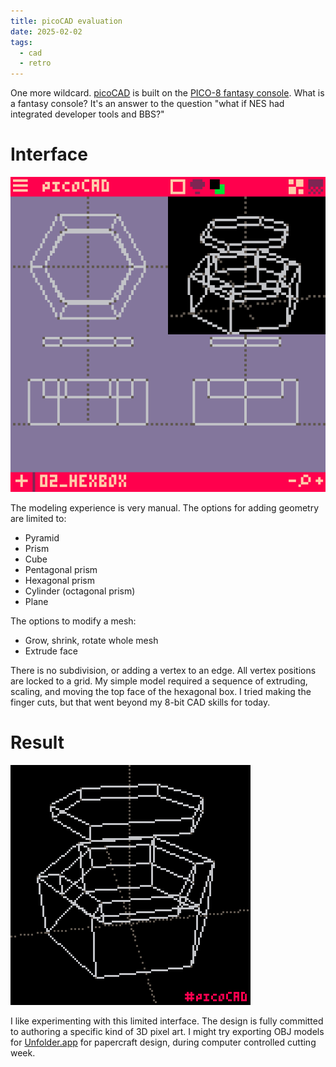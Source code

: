 ```yaml
---
title: picoCAD evaluation
date: 2025-02-02
tags:
  - cad
  - retro
---
```


One more wildcard. [picoCAD](https://www.picocad.net) is built on the [PICO-8 fantasy console](https://www.lexaloffle.com/pico-8.php). What is a fantasy console? It's an answer to the question "what if NES had integrated developer tools and BBS?"

# Interface

![picoCAD interface with top, perspective, front, and side views.](02-picocad.png)

The modeling experience is very manual. The options for adding geometry are limited to:

* Pyramid
* Prism
* Cube
* Pentagonal prism
* Hexagonal prism
* Cylinder (octagonal prism)
* Plane

The options to modify a mesh:

* Grow, shrink, rotate whole mesh
* Extrude face

There is no subdivision, or adding a vertex to an edge. All vertex positions are locked to a grid. My simple model required a sequence of extruding, scaling, and moving the top face of the hexagonal box. I tried making the finger cuts, but that went beyond my 8-bit CAD skills for today.

# Result

![Sweet pixel wireframe render of spinning hexagonal box with inset hexagon on top.](02-picocad-hexbox-spin.gif)

I like experimenting with this limited interface. The design is fully committed to authoring a specific kind of 3D pixel art. I might try exporting OBJ models for [Unfolder.app](https://www.unfolder.app) for papercraft design, during computer controlled cutting week.
